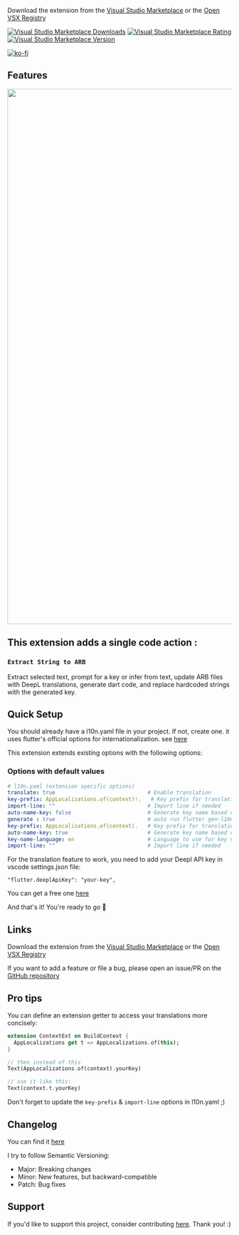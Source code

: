 Download the extension from the [Visual Studio Marketplace](https://marketplace.visualstudio.com/items?itemName=zealousFoundry.flutter-extract-to-arb) or the [Open VSX Registry](https://open-vsx.org/extension/ZealousFoundry/flutter-extract-to-arb)

[![Visual Studio Marketplace Downloads](https://img.shields.io/visual-studio-marketplace/d/zealousFoundry.flutter-extract-to-arb)](https://marketplace.visualstudio.com/items?itemName=zealousFoundry.flutter-extract-to-arb)
[![Visual Studio Marketplace Rating](https://img.shields.io/visual-studio-marketplace/stars/zealousFoundry.flutter-extract-to-arb)](https://marketplace.visualstudio.com/items?itemName=zealousFoundry.flutter-extract-to-arb)
[![Visual Studio Marketplace Version](https://img.shields.io/visual-studio-marketplace/v/zealousFoundry.flutter-extract-to-arb)](https://marketplace.visualstudio.com/items?itemName=zealousFoundry.flutter-extract-to-arb)


[![ko-fi](https://ko-fi.com/img/githubbutton_sm.svg)](https://ko-fi.com/M4M71BK1YJ)

## Features

<img src="https://github.com/tempo-riz/vscode-dart-extract-arb/blob/89a7d4447b51616abc8526a9bea253b1b978506f/assets/demo.gif?raw=true" width="1200"/>

## This extension adds a single code action : 

### `Extract String to ARB`

Extract selected text, prompt for a key or infer from text, update ARB files with DeepL translations, generate dart code, and replace hardcoded strings with the generated key.

## Quick Setup

You should already have a l10n.yaml file in your project. If not, create one.
it uses flutter's official options for internationalization. see [here](https://docs.flutter.dev/ui/accessibility-and-internationalization/internationalization#configuring-the-l10n-yaml-file)

This extension extends existing options with the following options:

### Options with default values
```yaml
# l10n.yaml (extension specific options)
translate: true                             # Enable translation 
key-prefix: AppLocalizations.of(context)!.   # Key prefix for translation
import-line: ""                             # Import line if needed
auto-name-key: false                        # Generate key name based on text
generate : true                             # auto run flutter gen-l10n
key-prefix: AppLocalizations.of(context).   # Key prefix for translation
auto-name-key: true                         # Generate key name based on text
key-name-language: en                       # Language to use for key name
import-line: ""                             # Import line if needed
```

For the translation feature to work, you need to add your Deepl API key in vscode settings.json file:

`"flutter.deeplApiKey": "your-key",`   

You can get a free one [here](https://www.deepl.com/en/pro#developer)

And that's it! You're ready to go 🚀

## Links

Download the extension from the [Visual Studio Marketplace](https://marketplace.visualstudio.com/items?itemName=zealousFoundry.flutter-extract-to-arb) or the [Open VSX Registry](https://open-vsx.org/extension/ZealousFoundry/flutter-extract-to-arb)


If you want to add a feature or file a bug, please open an issue/PR on the [GitHub repository](https://github.com/tempo-riz/vscode-dart-extract-arb)

## Pro tips
You can define an extension getter to access your translations more concisely:
```dart
extension ContextExt on BuildContext {
  AppLocalizations get t => AppLocalizations.of(this);
}

// then instead of this
Text(AppLocalizations.of(context).yourKey)

// use it like this:
Text(context.t.yourKey)
```
Don't forget to update the `key-prefix` & `import-line` options in l10n.yaml ;)

## Changelog
You can find it [here](https://github.com/tempo-riz/vscode-dart-extract-arb/blob/main/CHANGELOG.md)

I try to follow Semantic Versioning:
- Major: Breaking changes
- Minor: New features, but backward-compatible
- Patch: Bug fixes

## Support

If you'd like to support this project, consider contributing [here](https://github.com/sponsors/tempo-riz). Thank you! :)